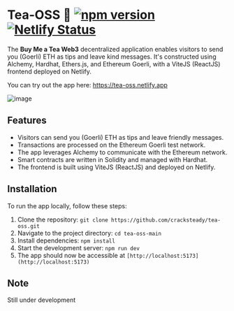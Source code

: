 # Tea-OSS 🍵 [![npm version](https://badge.fury.io/js/npm.svg)](https://badge.fury.io/js/npm) [![Netlify Status](https://api.netlify.com/api/v1/badges/57edc368-ed6c-4f26-8359-f409f6365ab5/deploy-status)](https://app.netlify.com/sites/tea-oss/deploys)


The **Buy Me a Tea Web3** decentralized application enables visitors to send you (Goerli) ETH as tips and leave kind messages. It's constructed using Alchemy, Hardhat, Ethers.js, and Ethereum Goerli, with a ViteJS (ReactJS) frontend deployed on Netlify.

You can try out the app here: https://tea-oss.netlify.app

![image](https://github.com/cracksteady/tea-oss/assets/154499836/82dbcfd7-1e7c-45a0-a669-070f32c70489)



## Features

- Visitors can send you (Goerli) ETH as tips and leave friendly messages.
- Transactions are processed on the Ethereum Goerli test network.
- The app leverages Alchemy to communicate with the Ethereum network.
- Smart contracts are written in Solidity and managed with Hardhat.
- The frontend is built using ViteJS (ReactJS) and deployed on Netlify.

## Installation

To run the app locally, follow these steps:

1. Clone the repository: `git clone https://github.com/cracksteady/tea-oss.git`
2. Navigate to the project directory: `cd tea-oss-main`
3. Install dependencies: `npm install`
4. Start the development server: `npm run dev`
5. The app should now be accessible at `[http://localhost:5173](http://localhost:5173)`

## Note

Still under development
